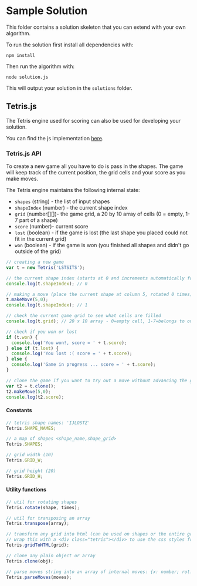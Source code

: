# Sample Solution

This folder contains a solution skeleton that you can extend with your own algorithm.

To run the solution first install all dependencies with:
```
npm install
```

Then run the algorithm with:
```
node solution.js
```

This will output your solution in the `solutions` folder.

## Tetris.js

The Tetris engine used for scoring can also be used for developing your solution.

You can find the js implementation [here](https://github.com/danmana/tetris/blob/master/tetris.js).

### Tetris.js API

To create a new game all you have to do is pass in the shapes.
The game will keep track of the current position, the grid cells and your score as you make moves.

The Tetris engine maintains the following internal state:
 * `shapes` (string) - the list of input shapes
 * `shapeIndex` (number) - the current shape index
 * `grid` (number[][])- the game grid, a 20 by 10 array of cells (0 = empty, 1-7 part of a shape)
 * `score` (number)- current score
 * `lost` (boolean) - if the game is lost (the last shape you placed could not fit in the current grid)
 * `won` (boolean) - if the game is won (you finished all shapes and didn't go outside of the grid)



```js
// creating a new game
var t = new Tetris('LSTSITS');

// the current shape index (starts at 0 and increments automatically for each move)
console.log(t.shapeIndex); // 0

// making a move (place the current shape at column 5, rotated 0 times)
t.makeMove(5,0);
console.log(t.shapeIndex); // 1

// check the current game grid to see what cells are filled
console.log(t.grid); // 20 x 10 array - 0=empty cell, 1-7=belongs to one of the shapes

// check if you won or lost
if (t.won) {
  console.log('You won!, score = ' + t.score);
} else if (t.lost) {
  console.log('You lost :( score = ' + t.score);
} else {
  console.log('Game in progress ... score = ' + t.score);
}

// clone the game if you want to try out a move without advancing the game
var t2 = t.clone();
t2.makeMove(5,0);
console.log(t2.score);

```

#### Constants
```js
// tetris shape names: 'IJLOSTZ'
Tetris.SHAPE_NAMES;

// a map of shapes <shape_name,shape_grid>
Tetris.SHAPES;

// grid width (10)
Tetris.GRID_W;

// grid height (20)
Tetris.GRID_H;
```

#### Utility functions
```js
// util for rotating shapes
Tetris.rotate(shape, times);

// util for transposing an array
Tetris.transpose(array);

// transform any grid into html (can be used on shapes or the entire grid)
// wrap this with a <div class="tetris"></div> to use the css styles from tetris.css
Tetris.gridToHTML(grid);

// clone any plain object or array
Tetris.clone(obj);

// parse moves string into an array of internal moves: {x: number; rot: number;}
Tetris.parseMoves(moves);
```


